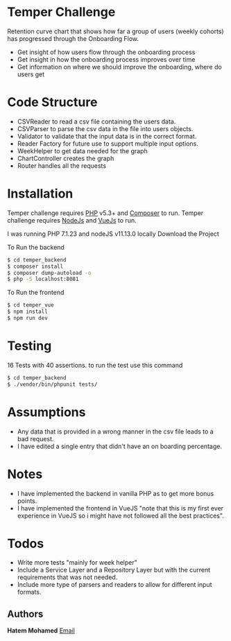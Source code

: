# Temper Challenge

  Retention curve chart that shows how far a group of users (weekly cohorts) has progressed through the Onboarding Flow.
  - Get insight of how users flow through the onboarding process
  - Get insight in how the onboarding process improves over time
  - Get information on where we should improve the onboarding, where do users get

# Code Structure

  - CSVReader to read a csv file containing the users data.
  - CSVParser to parse the csv data in the file into users objects.
  - Validator to validate that the input data is in the correct format.
  - Reader Factory for future use to support multiple input options.
  - WeekHelper to get data needed for the graph
  - ChartController creates the graph
  - Router handles all the requests

# Installation

Temper challenge requires [PHP](https://www.php.net/) v5.3+  and [Composer](https://getcomposer.org/) to run.
Temper challenge requires [NodeJs](https://nodejs.org/en/)  and [VueJs](https://vuejs.org/) to run.

I was running PHP 7.1.23  and nodeJS v11.13.0 locally
Download the Project

To Run the backend 
```sh
$ cd temper_backend
$ composer install
$ composer dump-autoload -o
$ php -S localhost:8081
```

To Run the frontend 
```sh
$ cd temper_vue
$ npm install
$ npm run dev
```

# Testing

16 Tests with 40 assertions.
to run the  test use this command 
```sh
$ cd temper_backend
$ ./vendor/bin/phpunit tests/
```
# Assumptions
- Any data that is provided in a wrong manner in the csv file leads to a bad request.
- I have edited a single entry that didn't have an on boarding percentage.

# Notes
- I have implemented the backend in vanilla PHP as to get more bonus points.
- I have implemented the frontend in VueJS "note that this is my first ever experience in VueJS so i might have not followed all the best practices".


# Todos

 - Write more tests "mainly for week helper"
 - Include a Service Layer and a Repository Layer but with the current requirements that was not needed.
 - Include more type of parsers and readers to allow for different input formats.
 
## Authors

 **Hatem Mohamed** [Email](mailto:hatem.hussin1993@gmail.com)

